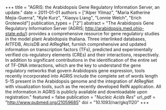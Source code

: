 +++
title = "AGRIS: the Arabidopsis Gene Regulatory Information Server, an update."
date = 2011-01-01
authors = ["Alper Yilmaz", "Maria Katherine Mejia-Guerra", "Kyle Kurz", "Xiaoyu Liang", "Lonnie Welch", "Erich Grotewold"]
publication_types = ["2"]
abstract = "The Arabidopsis Gene Regulatory Information Server (AGRIS; http://arabidopsis.med.ohio-state.edu/) provides a comprehensive resource for gene regulatory studies in the model plant Arabidopsis thaliana. Three interlinked databases, AtTFDB, AtcisDB and AtRegNet, furnish comprehensive and updated information on transcription factors (TFs), predicted and experimentally verified cis-regulatory elements (CREs) and their interactions, respectively. In addition to significant contributions in the identification of the entire set of TF-DNA interactions, which are the key to understand the gene regulatory networks that govern Arabidopsis gene expression, tools recently incorporated into AGRIS include the complete set of words length 5-15 present in the Arabidopsis genome and the integration of AtRegNet with visualization tools, such as the recently developed ReIN application. All the information in AGRIS is publicly available and downloadable upon registration."
featured = false
publication = "*Nucleic Acids Res*"
url_pdf = "http://www.pubmed.org/21059685"
doi = "10.1093/nar/gkq1120"
+++

